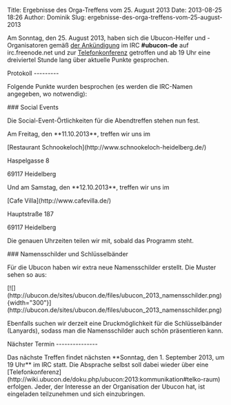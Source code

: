 Title: Ergebnisse des Orga-Treffens vom 25. August 2013
Date: 2013-08-25 18:26
Author: Dominik
Slug: ergebnisse-des-orga-treffens-vom-25-august-2013

Am Sonntag, den 25. August 2013, haben sich die Ubucon-Helfer und
-Organisatoren gemäß [der
Ankündigung](/2013/regelmaessiges-irc-treffen-in-ubucon-de) im IRC
**\#ubucon-de** auf irc.freenode.net und zur
[Telefonkonferenz](http://wiki.ubucon.de/doku.php/ubucon:2013:kommunikation#telko-raum)
getroffen und ab 19 Uhr eine dreiviertel Stunde lang über aktuelle
Punkte gesprochen.

</p>
Protokoll
---------

</p>
Folgende Punkte wurden besprochen (es werden die IRC-Namen angegeben, wo
notwendig):

</p>
### Social Events

</p>
Die Social-Event-Örtlichkeiten für die Abendtreffen stehen nun fest.

</p>
Am Freitag, den **11.10.2013**, treffen wir uns im

</p>
[Restaurant Schnookeloch](http://www.schnookeloch-heidelberg.de/)  

Haspelgasse 8  

69117 Heidelberg

</p>
Und am Samstag, den **12.10.2013**, treffen wir uns im

</p>
[Cafe Villa](http://www.cafevilla.de/)  

Hauptstraße 187  

69117 Heidelberg

</p>
Die genauen Uhrzeiten teilen wir mit, sobald das Programm steht.

</p>
### Namensschilder und Schlüsselbänder

</p>
Für die Ubucon haben wir extra neue Namensschilder erstellt. Die Muster
sehen so aus:

</p>
[![](http://ubucon.de/sites/ubucon.de/files/ubucon_2013_namensschilder.png){width="300"}](http://ubucon.de/sites/ubucon.de/files/ubucon_2013_namensschilder.png)

</p>
Ebenfalls suchen wir derzeit eine Druckmöglichkeit für die
Schlüsselbänder (Lanyards), sodass man die Namensschilder auch schön
präsentieren kann.

</p>
Nächster Termin
---------------

</p>
Das nächste Treffen findet nächsten **Sonntag, den 1. September 2013, um
19 Uhr** im IRC statt. Die Absprache selbst soll dabei wieder über eine
[Telefonkonferenz](http://wiki.ubucon.de/doku.php/ubucon:2013:kommunikation#telko-raum)
erfolgen. Jeder, der Interesse an der Organisation der Ubucon hat, ist
eingeladen teilzunehmen und sich einzubringen.

</p>

